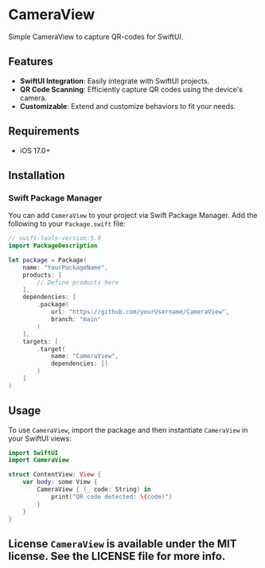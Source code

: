 # CameraView

Simple CameraView to capture QR-codes for SwiftUI.

## Features

- **SwiftUI Integration**: Easily integrate with SwiftUI projects.
- **QR Code Scanning**: Efficiently capture QR codes using the device's camera.
- **Customizable**: Extend and customize behaviors to fit your needs.

## Requirements

- iOS 17.0+

## Installation

### Swift Package Manager

You can add `CameraView` to your project via Swift Package Manager. Add the following to your `Package.swift` file:

```swift
// swift-tools-version:5.9
import PackageDescription

let package = Package(
    name: "YourPackageName",
    products: [
        // Define products here
    ],
    dependencies: [
        .package(
            url: "https://github.com/yourUsername/CameraView",
            branch: "main"
        )
    ],
    targets: [
        .target(
            name: "CameraView",
            dependencies: []
        )
    ]
)
```

## Usage

To use `CameraView`, import the package and then instantiate `CameraView` in your SwiftUI views:

```swift
import SwiftUI
import CameraView

struct ContentView: View {
    var body: some View {
        CameraView { (_ code: String) in
            print("QR code detected: \(code)")
        }
    }
}
```

## License `CameraView` is available under the MIT license. See the LICENSE file for more info.  

